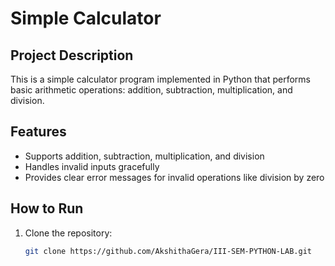 # Simple Calculator

## Project Description
This is a simple calculator program implemented in Python that performs basic arithmetic operations: addition, subtraction, multiplication, and division.

## Features
- Supports addition, subtraction, multiplication, and division
- Handles invalid inputs gracefully
- Provides clear error messages for invalid operations like division by zero

## How to Run
1. Clone the repository:
   ```bash
   git clone https://github.com/AkshithaGera/III-SEM-PYTHON-LAB.git
